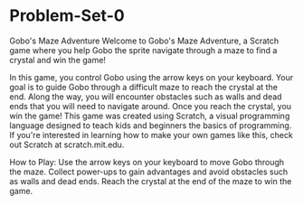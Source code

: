# Problem-Set-0
Gobo's Maze Adventure
Welcome to Gobo's Maze Adventure, a Scratch game where you help Gobo the sprite navigate through a maze to find a crystal and win the game!

In this game, you control Gobo using the arrow keys on your keyboard. Your goal is to guide Gobo through a difficult maze to reach the crystal at the end. Along the way, you will encounter obstacles such as walls and dead ends that you will need to navigate around.
Once you reach the crystal, you win the game!
This game was created using Scratch, a visual programming language designed to teach kids and beginners the basics of programming. If you're interested in learning how to make your own games like this, check out Scratch at scratch.mit.edu.


How to Play:
Use the arrow keys on your keyboard to move Gobo through the maze.
Collect power-ups to gain advantages and avoid obstacles such as walls and dead ends.
Reach the crystal at the end of the maze to win the game.
